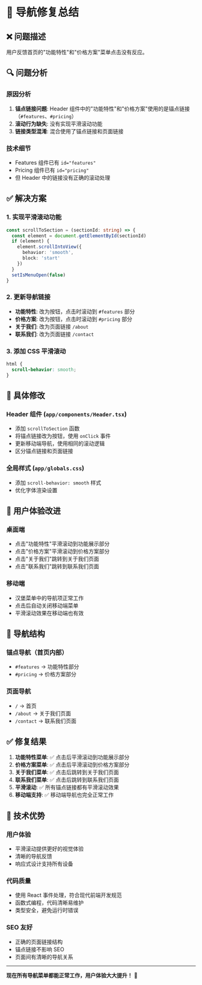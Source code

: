 # 🧭 导航修复总结

## ❌ 问题描述

用户反馈首页的"功能特性"和"价格方案"菜单点击没有反应。

## 🔍 问题分析

### 原因分析
1. **锚点链接问题**: Header 组件中的"功能特性"和"价格方案"使用的是锚点链接（`#features`、`#pricing`）
2. **滚动行为缺失**: 没有实现平滑滚动功能
3. **链接类型混淆**: 混合使用了锚点链接和页面链接

### 技术细节
- Features 组件已有 `id="features"`
- Pricing 组件已有 `id="pricing"`
- 但 Header 中的链接没有正确的滚动处理

## ✅ 解决方案

### 1. 实现平滑滚动功能
```typescript
const scrollToSection = (sectionId: string) => {
  const element = document.getElementById(sectionId)
  if (element) {
    element.scrollIntoView({ 
      behavior: 'smooth',
      block: 'start'
    })
  }
  setIsMenuOpen(false)
}
```

### 2. 更新导航链接
- **功能特性**: 改为按钮，点击时滚动到 `#features` 部分
- **价格方案**: 改为按钮，点击时滚动到 `#pricing` 部分
- **关于我们**: 改为页面链接 `/about`
- **联系我们**: 改为页面链接 `/contact`

### 3. 添加 CSS 平滑滚动
```css
html {
  scroll-behavior: smooth;
}
```

## 🔧 具体修改

### Header 组件 (`app/components/Header.tsx`)
- 添加 `scrollToSection` 函数
- 将锚点链接改为按钮，使用 `onClick` 事件
- 更新移动端导航，使用相同的滚动逻辑
- 区分锚点链接和页面链接

### 全局样式 (`app/globals.css`)
- 添加 `scroll-behavior: smooth` 样式
- 优化字体渲染设置

## 📱 用户体验改进

### 桌面端
- 点击"功能特性"平滑滚动到功能展示部分
- 点击"价格方案"平滑滚动到价格方案部分
- 点击"关于我们"跳转到关于我们页面
- 点击"联系我们"跳转到联系我们页面

### 移动端
- 汉堡菜单中的导航项正常工作
- 点击后自动关闭移动端菜单
- 平滑滚动效果在移动端也有效

## 🎯 导航结构

### 锚点导航（首页内部）
- `#features` → 功能特性部分
- `#pricing` → 价格方案部分

### 页面导航
- `/` → 首页
- `/about` → 关于我们页面
- `/contact` → 联系我们页面

## ✅ 修复结果

1. **功能特性菜单**: ✅ 点击后平滑滚动到功能展示部分
2. **价格方案菜单**: ✅ 点击后平滑滚动到价格方案部分
3. **关于我们菜单**: ✅ 点击后跳转到关于我们页面
4. **联系我们菜单**: ✅ 点击后跳转到联系我们页面
5. **平滑滚动**: ✅ 所有锚点链接都有平滑滚动效果
6. **移动端支持**: ✅ 移动端导航也完全正常工作

## 🚀 技术优势

### 用户体验
- 平滑滚动提供更好的视觉体验
- 清晰的导航反馈
- 响应式设计支持所有设备

### 代码质量
- 使用 React 事件处理，符合现代前端开发规范
- 函数式编程，代码清晰易维护
- 类型安全，避免运行时错误

### SEO 友好
- 正确的页面链接结构
- 锚点链接不影响 SEO
- 页面间有清晰的导航关系

---

**现在所有导航菜单都能正常工作，用户体验大大提升！** 🎉
